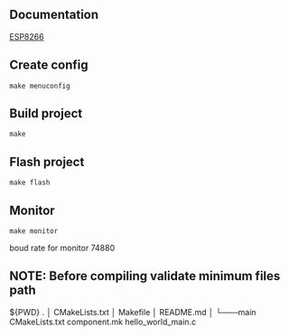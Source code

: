 ## Documentation
[ESP8266](https://docs.espressif.com/projects/esp8266-rtos-sdk/en/latest/get-started/index.html)

## Create config
`make menuconfig`

## Build project
`make`

## Flash project  
`make flash`

## Monitor
`make monitor`

boud rate for monitor 74880


## NOTE: Before compiling validate minimum files path
${PWD} .
│   CMakeLists.txt
│   Makefile
│   README.md
│
└───main
        CMakeLists.txt
        component.mk
        hello_world_main.c




